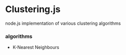 # Clustering.js

node.js implementation of various clustering algorithms

### algorithms

- K-Nearest Neighbours
